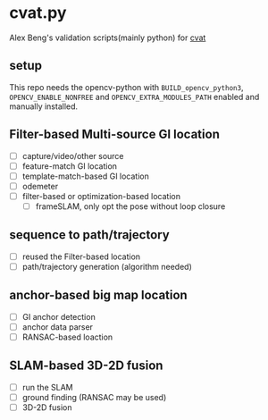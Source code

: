 # cvat.py

Alex Beng's validation scripts(mainly python) for [cvat](https://github.com/GengGode/cvAutoTrack)

## setup

This repo needs the opencv-python with `BUILD_opencv_python3`, `OPENCV_ENABLE_NONFREE` and `OPENCV_EXTRA_MODULES_PATH` enabled and manually installed.


## Filter-based Multi-source GI location

- [ ] capture/video/other source
- [ ] feature-match GI location
- [ ] template-match-based GI location
- [ ] odemeter
- [ ] filter-based or optimization-based location
    - [ ] frameSLAM, only opt the pose without loop closure

## sequence to path/trajectory

- [ ] reused the Filter-based location
- [ ] path/trajectory generation (algorithm needed)
  
## anchor-based big map location

- [ ] GI anchor detection
- [ ] anchor data parser
- [ ] RANSAC-based loaction

## SLAM-based 3D-2D fusion

- [ ] run the SLAM 
- [ ] ground finding (RANSAC may be used)
- [ ] 3D-2D fusion
